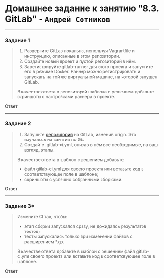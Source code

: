 # Домашнее задание к занятию "8.3. GitLab" - `Андрей Сотников`

---

### Задание 1

> 1. Разверните GitLab локально, используя Vagrantfile и инструкцию, описанные в этом репозитории.
> 2. Создайте новый проект и пустой репозиторий в нём.
> 3. Зарегистрируйте gitlab-runner для этого проекта и запустите его в режиме Docker. Раннер можно регистрировать и запускать на той же виртуальной машине, на которой запущен GitLab.  
>
> В качестве ответа в репозиторий шаблона с решением добавьте скриншоты с настройками раннера в проекте.  

Ответ

---

### Задание 2

> 1. Запушьте [репозиторий](https://github.com/netology-code/sdvps-materials/tree/main/gitlab) на GitLab, изменив origin. Это изучалось на занятии по Git.
> 2. Создайте .gitlab-ci.yml, описав в нём все необходимые, на ваш взгляд, этапы.
>
> В качестве ответа в шаблон с решением добавьте: 
>
> * файл gitlab-ci.yml для своего проекта или вставьте код в соответствующее поле в шаблоне; 
> * скриншоты с успешно собранными сборками.

Ответ

---

### Задание 3*

> Измените CI так, чтобы:
>
> * этап сборки запускался сразу, не дожидаясь результатов тестов;
> * тесты запускались только при изменении файлов с расширением *.go.
>
> В качестве ответа добавьте в шаблон с решением файл gitlab-ci.yml своего проекта или вставьте код в соответсвующее поле в шаблоне.

Ответ
